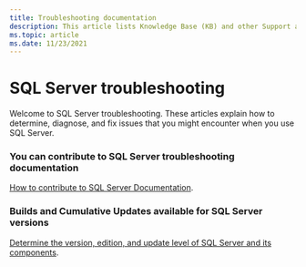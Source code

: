 ```yaml
---
title: Troubleshooting documentation
description: This article lists Knowledge Base (KB) and other Support articles for SQL Server.
ms.topic: article
ms.date: 11/23/2021
---
```

# SQL Server troubleshooting

Welcome to SQL Server troubleshooting. These articles explain how to determine, diagnose, and fix issues that you might encounter when you use SQL Server.

### You can contribute to SQL Server troubleshooting documentation

[How to contribute to SQL Server Documentation](/sql/sql-server/sql-server-docs-contribute).

### Builds and Cumulative Updates available for SQL Server versions

[Determine the version, edition, and update level of SQL Server and its components](/troubleshoot/sql/general/determine-version-edition-update-level).

